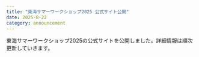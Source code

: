 ```yaml
---
title: "東海サマーワークショップ2025 公式サイト公開"
date: 2025-8-22
category: announcement
---
```


東海サマーワークショップ2025の公式サイトを公開しました。詳細情報は順次更新していきます。